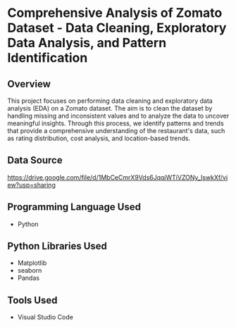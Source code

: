 # Comprehensive Analysis of Zomato Dataset - Data Cleaning, Exploratory Data Analysis, and Pattern Identification

## Overview

This project focuses on performing data cleaning and exploratory data analysis (EDA) on a Zomato dataset. The aim is to clean the dataset by handling missing and inconsistent values and to analyze the data to uncover meaningful insights. Through this process, we identify patterns and trends that provide a comprehensive understanding of the restaurant's data, such as rating distribution, cost analysis, and location-based trends.

## Data Source

https://drive.google.com/file/d/1MbCeCmrX9Vds6JqqjWTiVZONy_IswkXf/view?usp=sharing

## Programming Language Used

- Python

## Python Libraries Used

- Matplotlib
- seaborn
- Pandas

## Tools Used

- Visual Studio Code
  
